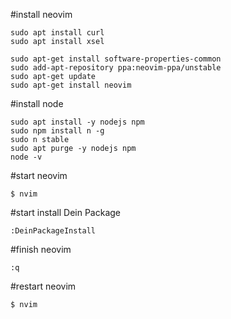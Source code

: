 #install neovim
```
sudo apt install curl
sudo apt install xsel

sudo apt-get install software-properties-common
sudo add-apt-repository ppa:neovim-ppa/unstable
sudo apt-get update
sudo apt-get install neovim

```

#install node
```
sudo apt install -y nodejs npm
sudo npm install n -g
sudo n stable
sudo apt purge -y nodejs npm
node -v
```

#start neovim
```
$ nvim
```

#start install Dein Package
```
:DeinPackageInstall
```

#finish neovim 
```
:q
```

#restart neovim
```
$ nvim
```
